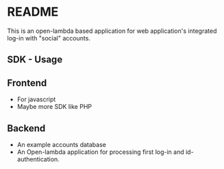 # README 
This is an open-lambda based application for web application's integrated log-in with "social" accounts.

## SDK - Usage

## Frontend 
* For javascript 
* Maybe more SDK like PHP 

## Backend 
* An example accounts database
* An Open-lambda application for processing first log-in and id-authentication. 

